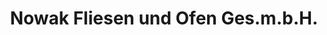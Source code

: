 ---
title: "Nowak Fliesen und Ofen Ges.m.b.H."
url: /klagenfurt-am-woerthersee/nowak-fliesen-und-ofen-ges-m-b-h/
shop: Fliesen
---